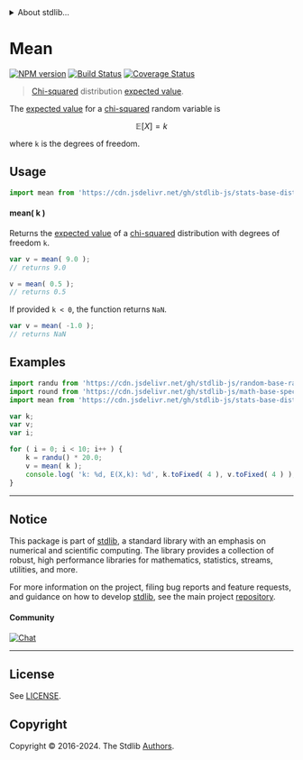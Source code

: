 <!--

@license Apache-2.0

Copyright (c) 2018 The Stdlib Authors.

Licensed under the Apache License, Version 2.0 (the "License");
you may not use this file except in compliance with the License.
You may obtain a copy of the License at

   http://www.apache.org/licenses/LICENSE-2.0

Unless required by applicable law or agreed to in writing, software
distributed under the License is distributed on an "AS IS" BASIS,
WITHOUT WARRANTIES OR CONDITIONS OF ANY KIND, either express or implied.
See the License for the specific language governing permissions and
limitations under the License.

-->


<details>
  <summary>
    About stdlib...
  </summary>
  <p>We believe in a future in which the web is a preferred environment for numerical computation. To help realize this future, we've built stdlib. stdlib is a standard library, with an emphasis on numerical and scientific computation, written in JavaScript (and C) for execution in browsers and in Node.js.</p>
  <p>The library is fully decomposable, being architected in such a way that you can swap out and mix and match APIs and functionality to cater to your exact preferences and use cases.</p>
  <p>When you use stdlib, you can be absolutely certain that you are using the most thorough, rigorous, well-written, studied, documented, tested, measured, and high-quality code out there.</p>
  <p>To join us in bringing numerical computing to the web, get started by checking us out on <a href="https://github.com/stdlib-js/stdlib">GitHub</a>, and please consider <a href="https://opencollective.com/stdlib">financially supporting stdlib</a>. We greatly appreciate your continued support!</p>
</details>

# Mean

[![NPM version][npm-image]][npm-url] [![Build Status][test-image]][test-url] [![Coverage Status][coverage-image]][coverage-url] <!-- [![dependencies][dependencies-image]][dependencies-url] -->

> [Chi-squared][chisquare-distribution] distribution [expected value][expected-value].

<!-- Section to include introductory text. Make sure to keep an empty line after the intro `section` element and another before the `/section` close. -->

<section class="intro">

The [expected value][expected-value] for a [chi-squared][chisquare-distribution] random variable is

<!-- <equation class="equation" label="eq:chisquare_expectation" align="center" raw="\mathbb{E}\left[ X \right] = k" alt="Expected value for a chi-squared distribution."> -->

```math
\mathbb{E}\left[ X \right] = k
```

<!-- <div class="equation" align="center" data-raw-text="\mathbb{E}\left[ X \right] = k" data-equation="eq:chisquare_expectation">
    <img src="https://cdn.jsdelivr.net/gh/stdlib-js/stdlib@51534079fef45e990850102147e8945fb023d1d0/lib/node_modules/@stdlib/stats/base/dists/chisquare/mean/docs/img/equation_chisquare_expectation.svg" alt="Expected value for a chi-squared distribution.">
    <br>
</div> -->

<!-- </equation> -->

where `k` is the degrees of freedom.

</section>

<!-- /.intro -->

<!-- Package usage documentation. -->



<section class="usage">

## Usage

```javascript
import mean from 'https://cdn.jsdelivr.net/gh/stdlib-js/stats-base-dists-chisquare-mean@deno/mod.js';
```

#### mean( k )

Returns the [expected value][expected-value] of a [chi-squared][chisquare-distribution] distribution with degrees of freedom `k`.

```javascript
var v = mean( 9.0 );
// returns 9.0

v = mean( 0.5 );
// returns 0.5
```

If provided `k < 0`, the function returns `NaN`.

```javascript
var v = mean( -1.0 );
// returns NaN
```

</section>

<!-- /.usage -->

<!-- Package usage notes. Make sure to keep an empty line after the `section` element and another before the `/section` close. -->

<section class="notes">

</section>

<!-- /.notes -->

<!-- Package usage examples. -->

<section class="examples">

## Examples

<!-- eslint no-undef: "error" -->

```javascript
import randu from 'https://cdn.jsdelivr.net/gh/stdlib-js/random-base-randu@deno/mod.js';
import round from 'https://cdn.jsdelivr.net/gh/stdlib-js/math-base-special-round@deno/mod.js';
import mean from 'https://cdn.jsdelivr.net/gh/stdlib-js/stats-base-dists-chisquare-mean@deno/mod.js';

var k;
var v;
var i;

for ( i = 0; i < 10; i++ ) {
    k = randu() * 20.0;
    v = mean( k );
    console.log( 'k: %d, E(X,k): %d', k.toFixed( 4 ), v.toFixed( 4 ) );
}
```

</section>

<!-- /.examples -->

<!-- Section to include cited references. If references are included, add a horizontal rule *before* the section. Make sure to keep an empty line after the `section` element and another before the `/section` close. -->

<section class="references">

</section>

<!-- /.references -->

<!-- Section for related `stdlib` packages. Do not manually edit this section, as it is automatically populated. -->

<section class="related">

</section>

<!-- /.related -->

<!-- Section for all links. Make sure to keep an empty line after the `section` element and another before the `/section` close. -->


<section class="main-repo" >

* * *

## Notice

This package is part of [stdlib][stdlib], a standard library with an emphasis on numerical and scientific computing. The library provides a collection of robust, high performance libraries for mathematics, statistics, streams, utilities, and more.

For more information on the project, filing bug reports and feature requests, and guidance on how to develop [stdlib][stdlib], see the main project [repository][stdlib].

#### Community

[![Chat][chat-image]][chat-url]

---

## License

See [LICENSE][stdlib-license].


## Copyright

Copyright &copy; 2016-2024. The Stdlib [Authors][stdlib-authors].

</section>

<!-- /.stdlib -->

<!-- Section for all links. Make sure to keep an empty line after the `section` element and another before the `/section` close. -->

<section class="links">

[npm-image]: http://img.shields.io/npm/v/@stdlib/stats-base-dists-chisquare-mean.svg
[npm-url]: https://npmjs.org/package/@stdlib/stats-base-dists-chisquare-mean

[test-image]: https://github.com/stdlib-js/stats-base-dists-chisquare-mean/actions/workflows/test.yml/badge.svg?branch=main
[test-url]: https://github.com/stdlib-js/stats-base-dists-chisquare-mean/actions/workflows/test.yml?query=branch:main

[coverage-image]: https://img.shields.io/codecov/c/github/stdlib-js/stats-base-dists-chisquare-mean/main.svg
[coverage-url]: https://codecov.io/github/stdlib-js/stats-base-dists-chisquare-mean?branch=main

<!--

[dependencies-image]: https://img.shields.io/david/stdlib-js/stats-base-dists-chisquare-mean.svg
[dependencies-url]: https://david-dm.org/stdlib-js/stats-base-dists-chisquare-mean/main

-->

[chat-image]: https://img.shields.io/gitter/room/stdlib-js/stdlib.svg
[chat-url]: https://app.gitter.im/#/room/#stdlib-js_stdlib:gitter.im

[stdlib]: https://github.com/stdlib-js/stdlib

[stdlib-authors]: https://github.com/stdlib-js/stdlib/graphs/contributors

[umd]: https://github.com/umdjs/umd
[es-module]: https://developer.mozilla.org/en-US/docs/Web/JavaScript/Guide/Modules

[deno-url]: https://github.com/stdlib-js/stats-base-dists-chisquare-mean/tree/deno
[deno-readme]: https://github.com/stdlib-js/stats-base-dists-chisquare-mean/blob/deno/README.md
[umd-url]: https://github.com/stdlib-js/stats-base-dists-chisquare-mean/tree/umd
[umd-readme]: https://github.com/stdlib-js/stats-base-dists-chisquare-mean/blob/umd/README.md
[esm-url]: https://github.com/stdlib-js/stats-base-dists-chisquare-mean/tree/esm
[esm-readme]: https://github.com/stdlib-js/stats-base-dists-chisquare-mean/blob/esm/README.md
[branches-url]: https://github.com/stdlib-js/stats-base-dists-chisquare-mean/blob/main/branches.md

[stdlib-license]: https://raw.githubusercontent.com/stdlib-js/stats-base-dists-chisquare-mean/main/LICENSE

[chisquare-distribution]: https://en.wikipedia.org/wiki/Chi-squared_distribution

[expected-value]: https://en.wikipedia.org/wiki/Expected_value

</section>

<!-- /.links -->
